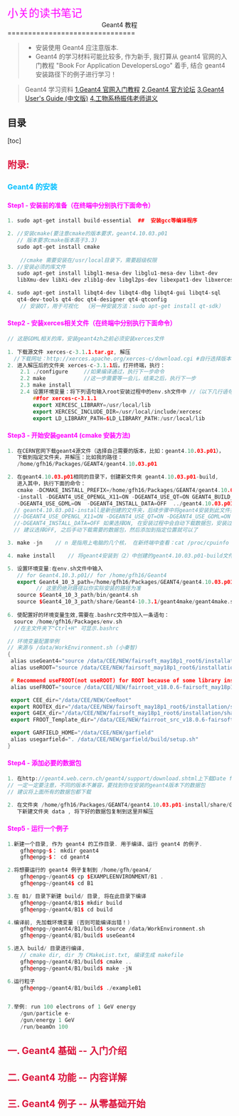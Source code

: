 <div style="text-align: left">
<font face="微软雅黑" size=5 color=#FF00FF>
  小关的读书笔记
</font> 
</div>


<center> Geant4 教程 </center>
===============================

>+ 安装使用 Geant4 应注意版本. 
>+ Geant4 的学习材料可能比较多, 作为新手, 我打算从 geant4 官网的入门教程 "Book For Application DevelopersLogo" 着手, 结合 geant4 安装路径下的例子进行学习！

> Geant4 学习资料
> [1.Geant4 官网入门教程](http://geant4-userdoc.web.cern.ch/geant4-userdoc/UsersGuides/ForApplicationDeveloper/html/)
> [2.Geant4 官方论坛](https://geant4-forum.web.cern.ch/)
> [3.Geant4 User's Guide (中文版)](https://cloud.tsinghua.edu.cn/f/592b15e0d13e4434a3c7/)
> [4.工物系杨振伟老师讲义](https://cloud.tsinghua.edu.cn/d/90b1910754ef4f44a73c/)



目录
-----
[toc]


## <font color=#DC143C> 附录: </font>
### <font color=#00BFFF> Geant4 的安装  </font>

#### <font color=#FF00FF> Step1 - 安装前的准备（在终端中分别执行下面命令）</font>

```C++
1. sudo apt-get install build-essential  ##  安装gcc等编译程序

2. //安装cmake(要注意cmake的版本要求，geant4.10.03.p01 
   // 版本要求cmake版本高于3.3) 
   sudo apt-get install cmake   
    
    //cmake 需要安装在/usr/local目录下，需要超级权限
3. //安装必须的库文件 
   sudo apt-get install libgl1-mesa-dev libglu1-mesa-dev libxt-dev 
   libXmu-dev libXi-dev zlib1g-dev libgl2ps-dev libexpat1-dev libxerces-c-dev 

4. sudo apt-get install libqt4-dev libqt4-dbg libqt4-gui libqt4-sql 
   qt4-dev-tools qt4-doc qt4-designer qt4-qtconfig
    // 安装QT，用于可视化  （另一种安装方法：sudo apt-get install qt-sdk）
```


#### <font color=#FF00FF> Step2 - 安装xerces相关文件（在终端中分别执行下面命令）</font> 
```C++
// 这是GDML相关的库，安装geant4zh之前必须安装xerces文件
 
1. 下载源文件 xerces-c-3.1.1.tar.gz, 解压    
  //下载网址：http://xerces.apache.org/xerces-c/download.cgi #自行选择版本 
2. 进入解压后的文件夹 xerces-c-3.1.1后，打开终端，执行：
    2.1 ./configure     //如果编译通过，执行下一步命令
    2.2 make            //这一步需要等一会儿，结束之后，执行下一步
    2.3 make install   
    2.4 设置环境变量：将下列语句输入root安装过程中的env.sh文件中 //（以下几行语句是通用的）
        ##for xerces-c-3.1.1
        export XERCESC_LIBRARY=/usr/local/lib
        export XERCESC_INCLUDE_DIR=/usr/local/include/xercesc
        export LD_LIBRARY_PATH=$LD_LIBRARY_PATH:/usr/local/lib

```

#### <font color=#FF00FF> Step3 - 开始安装geant4 (cmake 安装方法) </font>
 ```C++
1. 在CERN官网下载geant4源文件（选择自己需要的版本，比如：geant4.10.03.p01），
    下载到指定文件夹，并解压：比如我的路径：
    /home/gfh16/Packages/GEANT4/geant4.10.03.p01

2. 在geant4.10.03.p01相同的目录下，创建新文件夹 geant4.10.03.p01-build, 
    进入其中，执行下面的命令：
    cmake -DCMAKE_INSTALL_PREFIX=/home/gfh16/Packages/GEANT4/geant4.10.03.p01 
    -install -DGEANT4_USE_OPENGL_X11=ON -DGEANT4_USE_QT=ON GEANT4_BUILD_MULTITHREADED=ON 
    -DGEANT4_USE_GDML=ON  -DGEANT4_INSTALL_DATA=OFF  ../geant4.10.03.p01
   // geant4.10.03.p01-install是新创建的文件夹，后续步骤中将geant4安装到此文件夹中
   //-DGEANT4_USE_OPENGL_X11=ON -DGEANT4_USE_QT=ON -DGEANT4_USE_GDML=ON 几个建议选择ON 
   //-DGEANT4_INSTALL_DATA=OFF 如果选择ON, 在安装过程中会自动下载数据包，安装过程十分缓慢
   // 建议选择OFF, 之后手动下载需要的数据包，然后添加到指定位置就可以了

3. make -jn    // n 是指用上电脑的几个核， 在新终端中查看：cat /proc/cpuinfo |grep "processor"|sort -u|wc -l 

4. make install    // 将geant4安装到（2）中创建的geant4.10.03.p01-build文件夹中

5. 设置环境变量:在env.sh文件中输入
    // for Geant4.10.3.p01// for /home/gfh16/Geant4
    export Geant4_10_3_path=/home/gfh16/Packages/GEANT4/geant4.10.03.p01-install 
          // 这里的绝对路径以你实际安装的路径为准
    source $Geant4_10_3_path/bin/geant4.sh
    source $Geant4_10_3_path/share/Geant4-10.3.1/geant4make/geant4make.sh
    
6. 使配置好的环境变量生效,需要在.bashrc文件中加入一条语句：
   source /home/gfh16/Packages/env.sh  
   //在主文件夹下"Ctrl+H" 可显示.bashrc

// 环境变量配置举例
// 来源与 /data/WorkEnvironment.sh (小秦智)
{
  alias useGeant4="source /data/CEE/NEW/fairsoft_may18p1_root6/installation/bin/geant4.sh"
  alias useROOT="source /data/CEE/NEW/fairsoft_may18p1_root6/installation/bin/thisroot.sh"

  # Recommend useFROOT(not useROOT) for ROOT because of some library installed in FairSoft not ROOT
  alias useFROOT="source /data/CEE/NEW/fairroot_v18.0.6-fairsoft_may18p1_root6/bin/FairRootConfig.sh"

  export CEE_dir="/data/CEE/NEW/CeeRoot"
  export ROOTEX_dir="/data/CEE/NEW/fairsoft_may18p1_root6/installation/share/doc/root/tutorials"
  export G4EX_dir="/data/CEE/NEW/fairsoft_may18p1_root6/installation/share/Geant4-10.4.1/examples"
  export FROOT_Template_dir="/data/CEE/NEW/fairroot_src_v18.0.6-fairsoft_may18p1_root6/templates/project_template"

  export GARFIELD_HOME="/data/CEE/NEW/garfield"
  alias usegarfield=". /data/CEE/NEW/garfield/build/setup.sh"    
}
 ```
 

#### <font color=#FF00FF> Step4 - 添加必要的数据包 </font>
```C++
1. 在http://geant4.web.cern.ch/geant4/support/download.shtml上下载Date file(*)  
// 一定一定要注意，不同的版本不兼容，要找到你在安装的geant4版本下的数据包
// 建议将上面所有的数据包都下载

2. 在文件夹 /home/gfh16/Packages/GEANT4/geant4.10.03.p01-install/share/Geant4-10.3.1/ 
   下新建文件夹 data , 将下好的数据包复制到这里并解压
```
 
#### <font color=#FF00FF> Step5 - 运行一个例子 </font>
```C++
1.新建一个目录, 作为 geant4 的工作目录. 用于编译、运行 geant4 的例子. 
    gfh@enpg~$： mkdir geant4
    gfh@enpg~$： cd geant4

2.将想要运行的 geant4 例子复制到 /home/gfh/gean4/
    gfh@enpg~/geant4$ cp $EXAMPLEENVIRONMENT/B1 .
    gfh@enpg~/geant4$ cd B1

3.在 B1/ 目录下新建 build/ 目录, 将在此目录下编译
    gfh@enpg~/geant4/B1$ mkdir build
    gfh@enpg~/geant4/B1$ cd build

4.编译前, 先加载环境变量 (否则可能编译出错！)
    gfh@enpg~/geant4/B1/build$ source /data/WorkEnvironment.sh
    gfh@enpg~/geant4/B1/build$ useGeant4

5.进入 build/ 目录进行编译, 
    // cmake dir, dir 为 CMakeList.txt, 编译生成 makefile
    gfh@enpg~/geant4/B1/build$ cmake .. 
    gfh@enpg~/geant4/B1/build$ make -jN

6.运行粒子
    gfh@enpg~/geant4/B1/build$ ./exampleB1


7.举例: run 100 electrons of 1 GeV energy
    /gun/particle e-
    /gun/energy 1 GeV
    /run/beamOn 100
```




## <font color=#DC143C> 一. Geant4 基础 -- 入门介绍 </font>

## <font color=#DC143C> 二. Geant4 功能 -- 内容详解 </font>

## <font color=#DC143C> 三. Geant4 例子 -- 从零基础开始 </font>